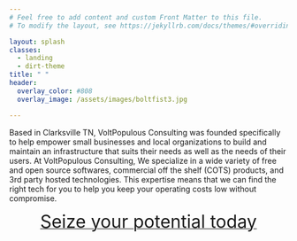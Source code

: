 ```yaml
---
# Feel free to add content and custom Front Matter to this file.
# To modify the layout, see https://jekyllrb.com/docs/themes/#overriding-theme-defaults

layout: splash
classes:
  - landing
  - dirt-theme
title: " "
header:
  overlay_color: #808
  overlay_image: /assets/images/boltfist3.jpg

---
```

Based in Clarksville TN, VoltPopulous Consulting was founded specifically to help empower small businesses and local organizations to build and maintain an infrastructure that suits their needs as well as the needs of their users. At VoltPopulous Consulting, We specialize in a wide variety of free and open source softwares, commercial off the shelf (COTS) products, and 3rd party hosted technologies. This expertise means that we can find the right tech for you to help you keep your operating costs low without compromise.

<center><a href="/contact-info/" class="btn btn--primary btn--large"><font size="+3">Seize your potential today</font></a></center>

